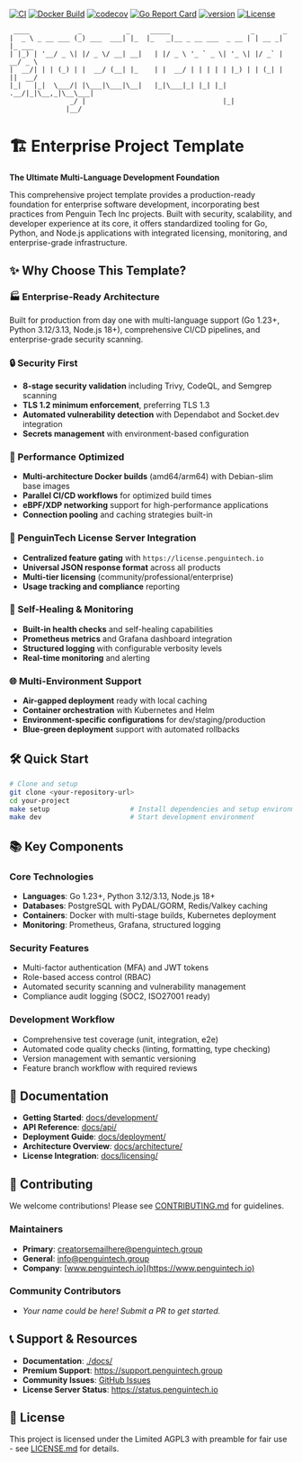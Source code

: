 [![CI](https://github.com/PenguinCloud/project-template/actions/workflows/ci.yml/badge.svg)](https://github.com/PenguinCloud/project-template/actions/workflows/ci.yml)
[![Docker Build](https://github.com/PenguinCloud/project-template/actions/workflows/docker-build.yml/badge.svg)](https://github.com/PenguinCloud/project-template/actions/workflows/docker-build.yml)
[![codecov](https://codecov.io/gh/PenguinCloud/project-template/branch/main/graph/badge.svg)](https://codecov.io/gh/PenguinCloud/project-template)
[![Go Report Card](https://goreportcard.com/badge/github.com/PenguinCloud/project-template)](https://goreportcard.com/report/github.com/PenguinCloud/project-template)
[![version](https://img.shields.io/badge/version-5.1.1-blue.svg)](https://semver.org)
[![License](https://img.shields.io/badge/License-Limited%20AGPL3-blue.svg)](LICENSE.md)

```
 ____            _           _     _____                    _       _
|  _ \ _ __ ___ (_) ___  ___| |_  |_   _|__ _ __ ___  _ __ | | __ _| |_ ___
| |_) | '__/ _ \| |/ _ \/ __| __|   | |/ _ \ '_ ` _ \| '_ \| |/ _` | __/ _ \
|  __/| | | (_) | |  __/ (__| |_    | |  __/ | | | | | |_) | | (_| | ||  __/
|_|   |_|  \___/| |\___|\___|\__|   |_|\___|_| |_| |_| .__/|_|\__,_|\__\___|
               _/ |                                  |_|
              |__/
```

# 🏗️ Enterprise Project Template

**The Ultimate Multi-Language Development Foundation**

This comprehensive project template provides a production-ready foundation for enterprise software development, incorporating best practices from Penguin Tech Inc projects. Built with security, scalability, and developer experience at its core, it offers standardized tooling for Go, Python, and Node.js applications with integrated licensing, monitoring, and enterprise-grade infrastructure.
## ✨ Why Choose This Template?

### 🏭 Enterprise-Ready Architecture
Built for production from day one with multi-language support (Go 1.23+, Python 3.12/3.13, Node.js 18+), comprehensive CI/CD pipelines, and enterprise-grade security scanning.

### 🔒 Security First
- **8-stage security validation** including Trivy, CodeQL, and Semgrep scanning
- **TLS 1.2 minimum enforcement**, preferring TLS 1.3
- **Automated vulnerability detection** with Dependabot and Socket.dev integration
- **Secrets management** with environment-based configuration

### 🚀 Performance Optimized
- **Multi-architecture Docker builds** (amd64/arm64) with Debian-slim base images
- **Parallel CI/CD workflows** for optimized build times
- **eBPF/XDP networking** support for high-performance applications
- **Connection pooling** and caching strategies built-in

### 🏢 PenguinTech License Server Integration
- **Centralized feature gating** with `https://license.penguintech.io`
- **Universal JSON response format** across all products
- **Multi-tier licensing** (community/professional/enterprise)
- **Usage tracking and compliance** reporting

### 🔄 Self-Healing & Monitoring
- **Built-in health checks** and self-healing capabilities
- **Prometheus metrics** and Grafana dashboard integration
- **Structured logging** with configurable verbosity levels
- **Real-time monitoring** and alerting

### 🌐 Multi-Environment Support
- **Air-gapped deployment** ready with local caching
- **Container orchestration** with Kubernetes and Helm
- **Environment-specific configurations** for dev/staging/production
- **Blue-green deployment** support with automated rollbacks

## 🛠️ Quick Start

```bash
# Clone and setup
git clone <your-repository-url>
cd your-project
make setup                    # Install dependencies and setup environment
make dev                      # Start development environment
```

## 📚 Key Components

### Core Technologies
- **Languages**: Go 1.23+, Python 3.12/3.13, Node.js 18+
- **Databases**: PostgreSQL with PyDAL/GORM, Redis/Valkey caching
- **Containers**: Docker with multi-stage builds, Kubernetes deployment
- **Monitoring**: Prometheus, Grafana, structured logging

### Security Features
- Multi-factor authentication (MFA) and JWT tokens
- Role-based access control (RBAC)
- Automated security scanning and vulnerability management
- Compliance audit logging (SOC2, ISO27001 ready)

### Development Workflow
- Comprehensive test coverage (unit, integration, e2e)
- Automated code quality checks (linting, formatting, type checking)
- Version management with semantic versioning
- Feature branch workflow with required reviews

## 📖 Documentation

- **Getting Started**: [docs/development/](docs/development/)
- **API Reference**: [docs/api/](docs/api/)
- **Deployment Guide**: [docs/deployment/](docs/deployment/)
- **Architecture Overview**: [docs/architecture/](docs/architecture/)
- **License Integration**: [docs/licensing/](docs/licensing/)

## 🤝 Contributing

We welcome contributions! Please see [CONTRIBUTING.md](CONTRIBUTING.md) for guidelines.

### Maintainers
- **Primary**: creatorsemailhere@penguintech.group
- **General**: info@penguintech.group
- **Company**: [www.penguintech.io](https://www.penguintech.io)

### Community Contributors
- *Your name could be here! Submit a PR to get started.*

## 📞 Support & Resources

- **Documentation**: [./docs/](docs/)
- **Premium Support**: https://support.penguintech.group
- **Community Issues**: [GitHub Issues](../../issues)
- **License Server Status**: https://status.penguintech.io

## 📄 License

This project is licensed under the Limited AGPL3 with preamble for fair use - see [LICENSE.md](LICENSE.md) for details.

